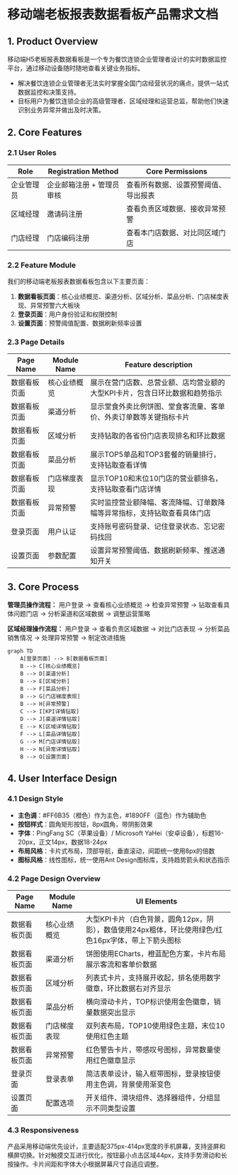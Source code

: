 # 移动端老板报表数据看板产品需求文档

## 1. Product Overview

移动端H5老板报表数据看板是一个专为餐饮连锁企业管理者设计的实时数据监控平台，通过移动设备随时随地查看关键业务指标。

- 解决餐饮连锁企业管理者无法实时掌握全国门店经营状况的痛点，提供一站式数据监控和决策支持。
- 目标用户为餐饮连锁企业的高级管理者、区域经理和运营总监，帮助他们快速识别业务异常并做出及时决策。

## 2. Core Features

### 2.1 User Roles

| Role | Registration Method | Core Permissions |
|------|---------------------|------------------|
| 企业管理员 | 企业邮箱注册 + 管理员审核 | 查看所有数据、设置预警阈值、导出报表 |
| 区域经理 | 邀请码注册 | 查看负责区域数据、接收异常预警 |
| 门店经理 | 门店编码注册 | 查看本门店数据、对比同区域门店 |

### 2.2 Feature Module

我们的移动端老板报表数据看板包含以下主要页面：

1. **数据看板页面**：核心业绩概览、渠道分析、区域分析、菜品分析、门店梯度表现、异常预警六大板块
2. **登录页面**：用户身份验证和权限控制
3. **设置页面**：预警阈值配置、数据刷新频率设置

### 2.3 Page Details

| Page Name | Module Name | Feature description |
|-----------|-------------|---------------------|
| 数据看板页面 | 核心业绩概览 | 展示在营门店数、总营业额、店均营业额的大型KPI卡片，包含日环比数据和趋势指示 |
| 数据看板页面 | 渠道分析 | 显示堂食外卖比例饼图、堂食客流量、客单价、外卖订单数等关键指标卡片 |
| 数据看板页面 | 区域分析 | 支持钻取的各省份门店表现排名和环比数据 |
| 数据看板页面 | 菜品分析 | 展示TOP5单品和TOP3套餐的销量排行，支持钻取查看详情 |
| 数据看板页面 | 门店梯度表现 | 显示TOP10和末位10门店的营业额排名，支持钻取查看门店详情 |
| 数据看板页面 | 异常预警 | 实时监控营业额降幅、客流降幅、订单数降幅等异常指标，支持钻取查看具体门店 |
| 登录页面 | 用户认证 | 支持账号密码登录、记住登录状态、忘记密码找回 |
| 设置页面 | 参数配置 | 设置异常预警阈值、数据刷新频率、推送通知开关 |

## 3. Core Process

**管理员操作流程：**
用户登录 → 查看核心业绩概览 → 检查异常预警 → 钻取查看具体问题门店 → 分析渠道和区域数据 → 调整运营策略

**区域经理操作流程：**
用户登录 → 查看负责区域数据 → 对比门店表现 → 分析菜品销售情况 → 处理异常预警 → 制定改进措施

```mermaid
graph TD
    A[登录页面] --> B[数据看板页面]
    B --> C[核心业绩概览]
    B --> D[渠道分析]
    B --> E[区域分析]
    B --> F[菜品分析]
    B --> G[门店梯度表现]
    B --> H[异常预警]
    C --> I[KPI详情钻取]
    D --> J[渠道详情钻取]
    E --> K[区域详情钻取]
    F --> L[菜品详情钻取]
    G --> M[门店详情钻取]
    H --> N[异常详情钻取]
    B --> O[设置页面]
```

## 4. User Interface Design

### 4.1 Design Style

- **主色调**：#FF6B35（橙色）作为主色，#1890FF（蓝色）作为辅助色
- **按钮样式**：圆角矩形按钮，8px圆角，带阴影效果
- **字体**：PingFang SC（苹果设备）/ Microsoft YaHei（安卓设备），标题16-20px，正文14px，数据18-24px
- **布局风格**：卡片式布局，顶部导航，垂直滚动，间距统一使用8px的倍数
- **图标风格**：线性图标，统一使用Ant Design图标库，支持趋势箭头和状态指示

### 4.2 Page Design Overview

| Page Name | Module Name | UI Elements |
|-----------|-------------|-------------|
| 数据看板页面 | 核心业绩概览 | 大型KPI卡片（白色背景，圆角12px，阴影），数值使用24px粗体，环比使用绿色/红色16px字体，带上下箭头图标 |
| 数据看板页面 | 渠道分析 | 饼图使用ECharts，橙蓝配色方案，卡片布局展示客流和客单价数据 |
| 数据看板页面 | 区域分析 | 列表式卡片，支持展开收起，排名使用数字徽章，环比数据右对齐显示 |
| 数据看板页面 | 菜品分析 | 横向滑动卡片，TOP标识使用金色徽章，销量数据突出显示 |
| 数据看板页面 | 门店梯度表现 | 双列表布局，TOP10使用绿色主题，末位10使用红色主题 |
| 数据看板页面 | 异常预警 | 红色警告卡片，带感叹号图标，异常数量使用红色徽章显示 |
| 登录页面 | 登录表单 | 简洁表单设计，输入框带图标，登录按钮使用主色调，背景使用渐变色 |
| 设置页面 | 配置选项 | 开关组件、滑块组件、选择器组件，分组显示不同类型设置 |

### 4.3 Responsiveness

产品采用移动端优先设计，主要适配375px-414px宽度的手机屏幕，支持竖屏和横屏切换。针对触摸交互进行优化，按钮最小点击区域44px，支持手势滑动和长按操作。卡片间距和字体大小根据屏幕尺寸自适应调整。